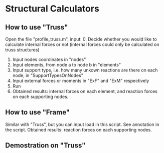 # Structural Calculators

## How to use "Truss"
Open the file "profile_truss.m", input:
0. Decide whether you would like to calculate internal forces or not (internal forces could only be calculated on truss structures)
1. Input nodes coordinates in "nodes"
2. Input elements, from node a to node b in "elements"
3. Input support type, i.e. how many unkown reactions are there on each node, in "SupportTypesOnNodes"
4. Input external forces or moments in "ExF" and "ExM" respectively
5. Run
6. Obtained results: internal forces on each element, and reaction forces on each supporting nodes.

## How to use "Frame"
Similar with "Truss", but you can input load in this script. See annotation in the script.
Obtained results: reaction forces on each supporting nodes.

## Demostration on "Truss"
